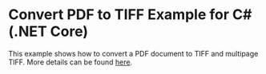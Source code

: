 ﻿# Convert PDF to TIFF Example for C# (.NET Core)

This example shows how to convert a PDF document to TIFF and multipage TIFF. More details can be found
[here](https://www.dynamicpdf.com/examples/pdf-to-tiff-.net-core).
